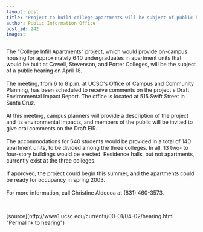 ```yaml
---
layout: post
title: "Project to build college apartments will be subject of public hearing"
author: Public Information Office
post_id: 242
images:
---
```


<p>
  The "College Infill Apartments" project, which would provide on-campus housing for approximately 640 undergraduates in apartment units that would be built at Cowell, Stevenson, and Porter Colleges, will be the subject of a public hearing on April 18.<br>
  <br>
  The meeting, from 6 to 8 p.m. at UCSC's Office of Campus and Community Planning, has been scheduled to receive comments on the project's Draft Environmental Impact Report. The office is located at 515 Swift Street in Santa Cruz.<br>
  <br>
  At this meeting, campus planners will provide a description of the project and its environmental impacts, and members of the public will be invited to give oral comments on the Draft EIR.<br>
  <br>
  The accommodations for 640 students would be provided in a total of 140 apartment units, to be divided among the three colleges. In all, 13 two- to four-story buildings would be erected. Residence halls, but not apartments, currently exist at the three colleges.<br>
  <br>
  If approved, the project could begin this summer, and the apartments could be ready for occupancy in spring 2003.<br>
  <br>
  For more information, call Christine Aldecoa at (831) 460-3573.
</p>
<p>
  <br>

</p>
[source](http://www1.ucsc.edu/currents/00-01/04-02/hearing.html "Permalink to hearing")
